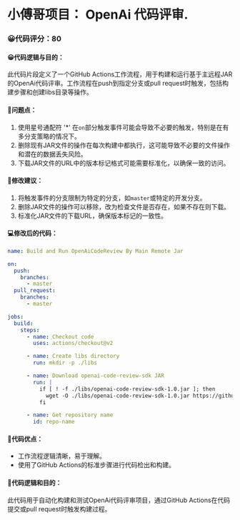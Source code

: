 # 小傅哥项目： OpenAi 代码评审.
### 😀代码评分：80
#### 😀代码逻辑与目的：
此代码片段定义了一个GitHub Actions工作流程，用于构建和运行基于主远程JAR的OpenAi代码评审。工作流程在push到指定分支或pull request时触发，包括构建步骤和创建libs目录等操作。

#### 🤔问题点：
1. 使用星号通配符 '*' 在`on`部分触发事件可能会导致不必要的触发，特别是在有多分支策略的情况下。
2. 删除现有JAR文件的操作在每次构建中都执行，这可能导致不必要的文件操作和潜在的数据丢失风险。
3. 下载JAR文件的URL中的版本标记格式可能需要标准化，以确保一致的访问。

#### 🎯修改建议：
1. 将触发事件的分支限制为特定的分支，如`master`或特定的开发分支。
2. 删除JAR文件的操作可以移除，改为检查文件是否存在，如果不存在则下载。
3. 标准化JAR文件的下载URL，确保版本标记的一致性。

#### 💻修改后的代码：
```yaml
name: Build and Run OpenAiCodeReview By Main Remote Jar

on:
  push:
    branches:
      - master
  pull_request:
    branches:
      - master

jobs:
  build:
    steps:
      - name: Checkout code
        uses: actions/checkout@v2

      - name: Create libs directory
        run: mkdir -p ./libs

      - name: Download openai-code-review-sdk JAR
        run: |
          if [ ! -f ./libs/openai-code-review-sdk-1.0.jar ]; then
            wget -O ./libs/openai-code-review-sdk-1.0.jar https://github.com/jdhdod335/openai-code-review-log/releases/download/v1.0/openai-code-review-sdk-1.0.jar
          fi

      - name: Get repository name
        id: repo-name
```

#### 🌟代码优点：
- 工作流程逻辑清晰，易于理解。
- 使用了GitHub Actions的标准步骤进行代码检出和构建。

#### 📝代码逻辑和目的：
此代码用于自动化构建和测试OpenAi代码评审项目，通过GitHub Actions在代码提交或pull request时触发构建过程。